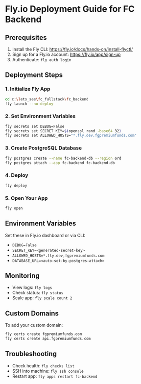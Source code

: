 # Fly.io Deployment Guide for FC Backend

## Prerequisites
1. Install the Fly CLI: https://fly.io/docs/hands-on/install-flyctl/
2. Sign up for a Fly.io account: https://fly.io/app/sign-up
3. Authenticate: `fly auth login`

## Deployment Steps

### 1. Initialize Fly App
```bash
cd c:\lets_see\fc_fullstack\fc_backend
fly launch --no-deploy
```

### 2. Set Environment Variables
```bash
fly secrets set DEBUG=False
fly secrets set SECRET_KEY=$(openssl rand -base64 32)
fly secrets set ALLOWED_HOSTS="*.fly.dev,fgpremiumfunds.com"
```

### 3. Create PostgreSQL Database
```bash
fly postgres create --name fc-backend-db --region ord
fly postgres attach --app fc-backend fc-backend-db
```

### 4. Deploy
```bash
fly deploy
```

### 5. Open Your App
```bash
fly open
```

## Environment Variables
Set these in Fly.io dashboard or via CLI:

- `DEBUG=False`
- `SECRET_KEY=<generated-secret-key>`
- `ALLOWED_HOSTS=*.fly.dev,fgpremiumfunds.com`
- `DATABASE_URL=<auto-set-by-postgres-attach>`

## Monitoring
- View logs: `fly logs`
- Check status: `fly status`
- Scale app: `fly scale count 2`

## Custom Domains
To add your custom domain:
```bash
fly certs create fgpremiumfunds.com
fly certs create api.fgpremiumfunds.com
```

## Troubleshooting
- Check health: `fly checks list`
- SSH into machine: `fly ssh console`
- Restart app: `fly apps restart fc-backend`
